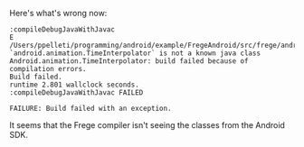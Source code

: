 Here's what's wrong now:

    :compileDebugJavaWithJavac
    E /Users/ppelleti/programming/android/example/FregeAndroid/src/frege/android/animation/TimeInterpolator.fr:4: `android.animation.TimeInterpolator` is not a known java class
    Android.animation.TimeInterpolator: build failed because of compilation errors.
    Build failed.
    runtime 2.801 wallclock seconds.
    :compileDebugJavaWithJavac FAILED
    
    FAILURE: Build failed with an exception.

It seems that the Frege compiler isn't seeing the classes from the
Android SDK.
